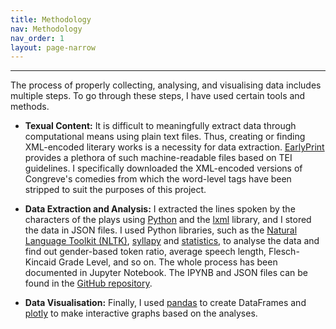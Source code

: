 ```yaml
---
title: Methodology
nav: Methodology
nav_order: 1
layout: page-narrow
---
```


<hr/>
The process of properly collecting, analysing, and visualising data includes multiple steps. To go through these steps, I have used certain tools and methods.

- **Texual Content:** It is difficult to meaningfully extract data through computational means using plain text files. Thus, creating or finding XML-encoded literary works is a necessity for data extraction. <a href="https://earlyprint.org/" target="_blank">EarlyPrint</a> provides a plethora of such machine-readable files based on TEI guidelines. I specifically downloaded the XML-encoded versions of Congreve's comedies from which the word-level tags have been stripped to suit the purposes of this project.

- **Data Extraction and Analysis:** I extracted the lines spoken by the characters of the plays using <a href="https://www.python.org/" target="_blank">Python</a> and the <a href="https://lxml.de/" target="_blank">lxml</a> library, and I stored the data in JSON files. I used Python libraries, such as the <a href="https://www.nltk.org/" target="_blank">Natural Language Toolkit (NLTK)</a>, <a href="https://github.com/mholtzscher/syllapy" target="_blank">syllapy</a> and <a href="https://docs.python.org/3/library/statistics.html" target="_blank">statistics</a>, to analyse the data and find out gender-based token ratio, average speech length, Flesch-Kincaid Grade Level, and so on. The whole process has been documented in Jupyter Notebook. The IPYNB and JSON files can be found in the <a href="https://github.com/aryamoitra/lexicongreve" target="_blank">GitHub repository</a>.

- **Data Visualisation:** Finally, I used <a href="https://pandas.pydata.org/" target="_blank">pandas</a> to create DataFrames and <a href="https://plotly.com/python/" target="_blank">plotly</a> to make interactive graphs based on the analyses.
